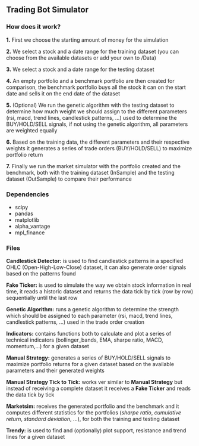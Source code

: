 ## Trading Bot Simulator

### How does it work?

**1.** First we choose the starting amount of money for the simulation

**2.** We select a stock and a date range for the training dataset (you can choose from the available datasets or add your own to /Data)

**3.** We select a stock and a date range for the testing dataset

**4.** An empty portfolio and a benchmark portfolio are then created for comparison, the benchmark portfolio buys all the stock it can on the start date and sells it on the end date of the dataset

**5.** (Optional) We run the genetic algorithm with the testing dataset to determine how much weight we should assign to the different parameters (rsi, macd, trend lines, candlestick patterns, ...) used to determine the BUY/HOLD/SELL signals, if not using the genetic algorithm, all parameters are weighted equally

**6.** Based on the training data, the different parameters and their respective weights it generates a series of trade orders (BUY/HOLD/SELL) to maximize portfolio return

**7.** Finally we run the market simulator with the portfolio created and the benchmark, both with the training dataset (InSample) and the testing dataset (OutSample) to compare their performance


### Dependencies
* scipy
* pandas
* matplotlib
* alpha_vantage
* mpl_finance

### Files

**Candlestick Detector:** is used to find candlestick patterns in a specified OHLC (Open-High-Low-Close) dataset, it can also generate order signals based on the patterns found

**Fake Ticker:** is used to simulate the way we obtain stock information in real time, it reads a historic dataset and returns the data tick by tick (row by row) sequentially until the last row

**Genetic Algorithm:** runs a genetic algorithm to determine the strength which should be assigned to each parameter (rsi, macd, trend lines, candlestick patterns, ...) used in the trade order creation

**Indicators:** contains functions both to calculate and plot a series of technical indicators (bollinger_bands, EMA, sharpe ratio, MACD, momentum,...) for a given dataset

**Manual Strategy:** generates a series of BUY/HOLD/SELL signals to maximize portfolio returns for a given dataset based on the available parameters and their generated weights

**Manual Strategy Tick to Tick:** works ver similar to **Manual Strategy** but instead of receiving a complete dataset it receives a **Fake Ticker** and reads the data tick by tick

**Marketsim:** receives the generated portfolio and the benchmark and it computes different statistics for the portfolios (*sharpe ratio*, *cumulative return*, *standard deviation*, ...), for both the training and testing dataset

**Trendy:** is used to find and (optionally) plot support, resistance and trend lines for a given dataset
